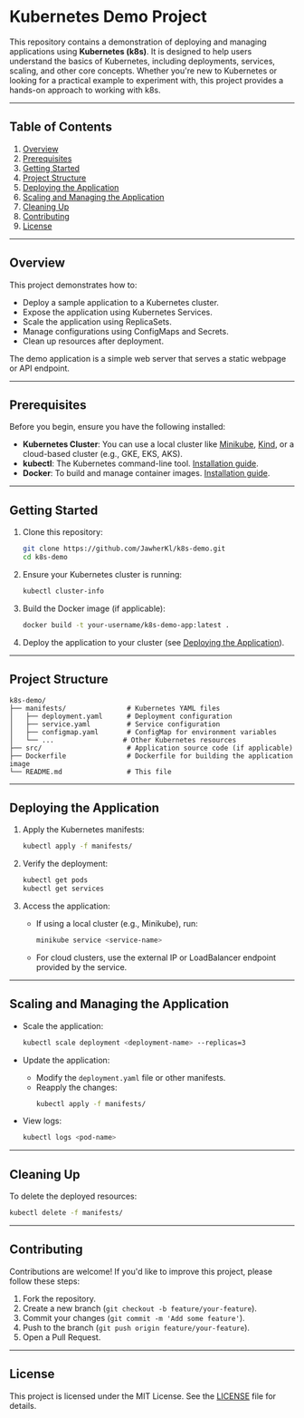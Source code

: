# Kubernetes Demo Project

This repository contains a demonstration of deploying and managing applications using **Kubernetes (k8s)**. It is designed to help users understand the basics of Kubernetes, including deployments, services, scaling, and other core concepts. Whether you're new to Kubernetes or looking for a practical example to experiment with, this project provides a hands-on approach to working with k8s.

---

## Table of Contents

1. [Overview](#overview)
2. [Prerequisites](#prerequisites)
3. [Getting Started](#getting-started)
4. [Project Structure](#project-structure)
5. [Deploying the Application](#deploying-the-application)
6. [Scaling and Managing the Application](#scaling-and-managing-the-application)
7. [Cleaning Up](#cleaning-up)
8. [Contributing](#contributing)
9. [License](#license)

---

## Overview

This project demonstrates how to:
- Deploy a sample application to a Kubernetes cluster.
- Expose the application using Kubernetes Services.
- Scale the application using ReplicaSets.
- Manage configurations using ConfigMaps and Secrets.
- Clean up resources after deployment.

The demo application is a simple web server that serves a static webpage or API endpoint.

---

## Prerequisites

Before you begin, ensure you have the following installed:

- **Kubernetes Cluster**: You can use a local cluster like [Minikube](https://minikube.sigs.k8s.io/docs/), [Kind](https://kind.sigs.k8s.io/), or a cloud-based cluster (e.g., GKE, EKS, AKS).
- **kubectl**: The Kubernetes command-line tool. [Installation guide](https://kubernetes.io/docs/tasks/tools/).
- **Docker**: To build and manage container images. [Installation guide](https://docs.docker.com/get-docker/).

---

## Getting Started

1. Clone this repository:
   ```bash
   git clone https://github.com/JawherKl/k8s-demo.git
   cd k8s-demo
   ```

2. Ensure your Kubernetes cluster is running:
   ```bash
   kubectl cluster-info
   ```

3. Build the Docker image (if applicable):
   ```bash
   docker build -t your-username/k8s-demo-app:latest .
   ```

4. Deploy the application to your cluster (see [Deploying the Application](#deploying-the-application)).

---

## Project Structure

```
k8s-demo/
├── manifests/               # Kubernetes YAML files
│   ├── deployment.yaml      # Deployment configuration
│   ├── service.yaml         # Service configuration
│   ├── configmap.yaml       # ConfigMap for environment variables
│   └── ...                 # Other Kubernetes resources
├── src/                     # Application source code (if applicable)
├── Dockerfile               # Dockerfile for building the application image
└── README.md                # This file
```

---

## Deploying the Application

1. Apply the Kubernetes manifests:
   ```bash
   kubectl apply -f manifests/
   ```

2. Verify the deployment:
   ```bash
   kubectl get pods
   kubectl get services
   ```

3. Access the application:
   - If using a local cluster (e.g., Minikube), run:
     ```bash
     minikube service <service-name>
     ```
   - For cloud clusters, use the external IP or LoadBalancer endpoint provided by the service.

---

## Scaling and Managing the Application

- Scale the application:
  ```bash
  kubectl scale deployment <deployment-name> --replicas=3
  ```

- Update the application:
  - Modify the `deployment.yaml` file or other manifests.
  - Reapply the changes:
    ```bash
    kubectl apply -f manifests/
    ```

- View logs:
  ```bash
  kubectl logs <pod-name>
  ```

---

## Cleaning Up

To delete the deployed resources:
```bash
kubectl delete -f manifests/
```

---

## Contributing

Contributions are welcome! If you'd like to improve this project, please follow these steps:

1. Fork the repository.
2. Create a new branch (`git checkout -b feature/your-feature`).
3. Commit your changes (`git commit -m 'Add some feature'`).
4. Push to the branch (`git push origin feature/your-feature`).
5. Open a Pull Request.

---

## License

This project is licensed under the MIT License. See the [LICENSE](LICENSE) file for details.
